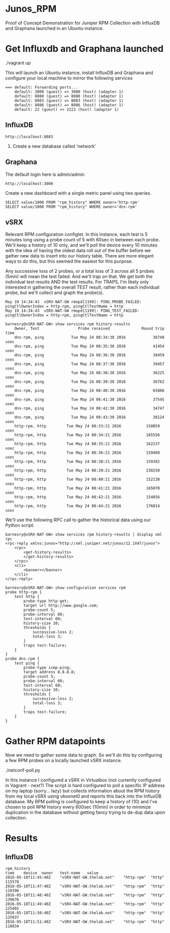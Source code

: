 # Junos_RPM
Proof of Concept Demonstration for Juniper RPM Collection with InfluxDB and Graphana launched in an Ubuntu instance.

# Get Influxdb and Graphana launched
./vagrant up

This will launch an Ubuntu instance, install InfluxDB and Graphana and configure your local machine to mirror the following services

```
==> default: Forwarding ports...
    default: 3000 (guest) => 3000 (host) (adapter 1)
    default: 8080 (guest) => 8080 (host) (adapter 1)
    default: 8083 (guest) => 8083 (host) (adapter 1)
    default: 8086 (guest) => 8086 (host) (adapter 1)
    default: 22 (guest) => 2222 (host) (adapter 1)
```
## InfluxDB
    http://localhost:8083
    
1. Create a new database called 'network'

## Graphana
The default login here is admin/admin

    http://localhost:3000

Create a new dashboard with a single metric panel using two queries.
    
    SELECT value/1000 FROM "rpm_history" WHERE owner='http-rpm'
    SELECT value/1000 FROM "rpm_history" WHERE owner='dns-rpm'

## vSRX
Relevant RPM configuration configlet. In this instance, each test is 5 minutes long using a probe count of 5 with 60sec in between each probe.
We'll keep a history of 10 only, and we'll poll the device every 10 minutes with the idea of having the oldest data roll out of the buffer
before we gather new data to insert into our history table. There are more elegant ways to do this, but this seemed the easiest for this purpose.

Any successive loss of 2 probes, or a total loss of 3 across all 5 probes (5min) will mean the test failed. And we'll trap on that.
We get both the individual test results AND the test results. For TRAPS, I'm likely only interested in gathering the overall TEST result,
rather than each individual probe, but we'll collect and graph the probe(s).

```
May 19 14:34:43  vSRX-NAT-GW rmopd[1199]: PING_PROBE_FAILED: pingCtlOwnerIndex = http-rpm, pingCtlTestName = http
May 19 14:34:43  vSRX-NAT-GW rmopd[1199]: PING_TEST_FAILED: pingCtlOwnerIndex = http-rpm, pingCtlTestName = http
```

```
barnesry@vSRX-NAT-GW> show services rpm history-results
    Owner, Test                 Probe received              Round trip time
    dns-rpm, ping            Tue May 24 08:34:30 2016            38740 usec
    dns-rpm, ping            Tue May 24 08:35:30 2016            41454 usec
    dns-rpm, ping            Tue May 24 08:36:30 2016            38459 usec
    dns-rpm, ping            Tue May 24 08:37:30 2016            39457 usec
    dns-rpm, ping            Tue May 24 08:38:30 2016            36225 usec
    dns-rpm, ping            Tue May 24 08:39:30 2016            36762 usec
    dns-rpm, ping            Tue May 24 08:40:30 2016            65886 usec
    dns-rpm, ping            Tue May 24 08:41:30 2016            37545 usec
    dns-rpm, ping            Tue May 24 08:42:30 2016            34747 usec
    dns-rpm, ping            Tue May 24 08:43:30 2016            38124 usec
    http-rpm, http         Tue May 24 08:33:21 2016           150059 usec
    http-rpm, http         Tue May 24 08:34:21 2016           165556 usec
    http-rpm, http         Tue May 24 08:35:21 2016           162237 usec
    http-rpm, http         Tue May 24 08:36:21 2016           159409 usec
    http-rpm, http         Tue May 24 08:38:21 2016           159382 usec
    http-rpm, http         Tue May 24 08:39:21 2016           230250 usec
    http-rpm, http         Tue May 24 08:40:21 2016           152138 usec
    http-rpm, http         Tue May 24 08:41:21 2016           165070 usec
    http-rpm, http         Tue May 24 08:42:21 2016           154056 usec
    http-rpm, http         Tue May 24 08:44:21 2016           176014 usec
```


We'll use the following RPC call to gather the historical data using our Python script.
```
barnesry@vSRX-NAT-GW> show services rpm history-results | display xml rpc
<rpc-reply xmlns:junos="http://xml.juniper.net/junos/12.1X47/junos">
    <rpc>
        <get-history-results>
        </get-history-results>
    </rpc>
    <cli>
        <banner></banner>
    </cli>
</rpc-reply>
```

```
barnesry@vSRX-NAT-GW> show configuration services rpm
probe http-rpm {
    test http {
        probe-type http-get;
        target url http://www.google.com;
        probe-count 5;
        probe-interval 60;
        test-interval 60;
        history-size 10;
        thresholds {
            successive-loss 2;
            total-loss 3;
        }
        traps test-failure;
    }
}
probe dns-rpm {
    test ping {
        probe-type icmp-ping;
        target address 8.8.8.8;
        probe-count 5;
        probe-interval 60;
        test-interval 60;
        history-size 10;
        thresholds {
            successive-loss 2;
            total-loss 3;
        }
        traps test-failure;
    }
}
```

# Gather RPM datapoints
Now we need to gather some data to graph. So we'll do this by configuring a few RPM probes on a locally launched vSRX instance. 

./netconf-poll.py

In this instance I configured a vSRX in Virtualbox (not currently configured in Vagrant - next?) The script is hard configured
to poll a specific IP address on my laptop (sorry... lazy) but collects information about the RPM
history from my local vSRX using vboxnet0 and reports this back into the InfluxDB database. My RPM polling is configured to keep a history of (10) and
I've chosen to poll RPM history every 600sec (10min) in order to minimize duplication in the database without getting fancy trying to de-dup
data upon collection.

# Results
## InfluxDB
```
rpm_history
time	device	owner	test-name	value
2016-05-18T11:45:40Z	"vSRX-NAT-GW.thelab.net"	"http-rpm"	"http"	115578
2016-05-18T11:47:40Z	"vSRX-NAT-GW.thelab.net"	"http-rpm"	"http"	110396
2016-05-18T11:48:40Z	"vSRX-NAT-GW.thelab.net"	"http-rpm"	"http"	139676
2016-05-18T11:49:40Z	"vSRX-NAT-GW.thelab.net"	"http-rpm"	"http"	125401
2016-05-18T11:50:40Z	"vSRX-NAT-GW.thelab.net"	"http-rpm"	"http"	125037
2016-05-18T11:51:40Z	"vSRX-NAT-GW.thelab.net"	"http-rpm"	"http"	110834
```
